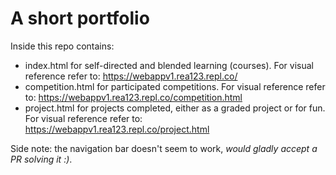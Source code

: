 # A short portfolio

Inside this repo contains: 
- index.html for self-directed and blended learning (courses). For visual reference refer to: https://webappv1.rea123.repl.co/
- competition.html for participated competitions. For visual reference refer to: https://webappv1.rea123.repl.co/competition.html
- project.html for projects completed, either as a graded project or for fun. For visual reference refer to: https://webappv1.rea123.repl.co/project.html

Side note: the navigation bar doesn't seem to work, *would gladly accept a PR solving it :)*.
